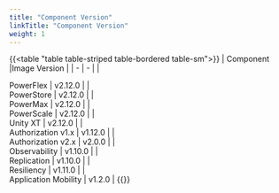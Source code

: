 ```yaml
---
title: "Component Version"
linkTitle: "Component Version"
weight: 1 
--- 
```


{{<table "table table-striped table-bordered table-sm">}}
| Component |Image Version |
| - | - |
|<div style="text-align:left"> PowerFlex | v2.12.0 |
|<div style="text-align:left"> PowerStore | v2.12.0 |
|<div style="text-align:left"> PowerMax | v2.12.0 |
|<div style="text-align:left"> PowerScale | v2.12.0 |
|<div style="text-align:left"> Unity XT | v2.12.0 |
|<div style="text-align:left"> Authorization v1.x | v1.12.0 |
|<div style="text-align:left"> Authorization v2.x | v2.0.0 |
|<div style="text-align:left"> Observability | v1.10.0 |
|<div style="text-align:left"> Replication | v1.10.0 |
|<div style="text-align:left"> Resiliency | v1.11.0 |
|<div style="text-align:left"> Application Mobility | v1.2.0 |
{{</table>}} 
